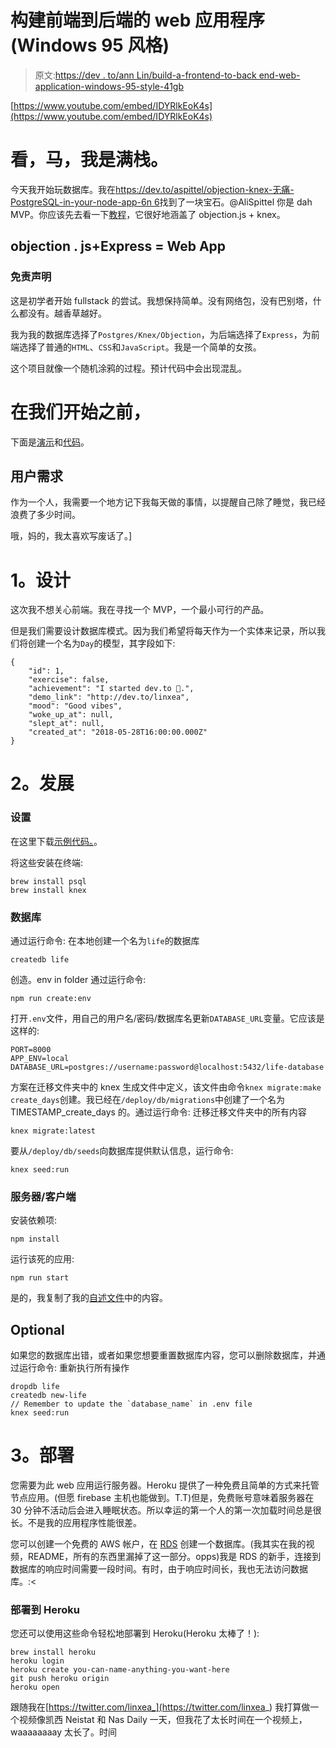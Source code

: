 # 构建前端到后端的 web 应用程序(Windows 95 风格)

> 原文:[https://dev . to/ann Lin/build-a-frontend-to-back end-web-application-windows-95-style-41gb](https://dev.to/annlin/build-a-frontend-to-backend-web-application-windows-95-style-41gb)

[https://www.youtube.com/embed/IDYRlkEoK4s](https://www.youtube.com/embed/IDYRlkEoK4s)

# 看，马，我是满栈。

今天我开始玩数据库。我在[https://dev.to/aspittel/objection-knex-无痛-PostgreSQL-in-your-node-app-6n 6](https://dev.to/aspittel/objection--knex--painless-postgresql-in-your-node-app--6n6)找到了一块宝石。@AliSpittel 你是 dah MVP。你应该先去看一下[教程](https://dev.to/aspittel/objection--knex--painless-postgresql-in-your-node-app--6n6)，它很好地涵盖了 objection.js + knex。

## objection . js+Express = Web App

### [](#disclaimer)免责声明

这是初学者开始 fullstack 的尝试。我想保持简单。没有网络包，没有巴别塔，什么都没有。越香草越好。

我为我的数据库选择了`Postgres/Knex/Objection`，为后端选择了`Express`，为前端选择了普通的`HTML`、`CSS`和`JavaScript`。我是一个简单的女孩。

这个项目就像一个随机涂鸦的过程。预计代码中会出现混乱。

# [](#before-we-start)在我们开始之前，

下面是[演示](https://live-a-life-you-will-remember.herokuapp.com/)和[代码](https://github.com/linxea/life)。

## [](#user-requirement)用户需求

作为一个人，我需要一个地方记下我每天做的事情，以提醒自己除了睡觉，我已经浪费了多少时间。

哦，妈的，我太喜欢写废话了。]

# [](#1-design)1。设计

这次我不想关心前端。我在寻找一个 MVP，一个最小可行的产品。

但是我们需要设计数据库模式。因为我们希望将每天作为一个实体来记录，所以我们将创建一个名为`Day`的模型，其字段如下:

```
{
    "id": 1,
    "exercise": false,
    "achievement": "I started dev.to 🤗.",
    "demo_link": "http://dev.to/linxea",
    "mood": "Good vibes",
    "woke_up_at": null,
    "slept_at": null,
    "created_at": "2018-05-28T16:00:00.000Z"
} 
```

# [](#2-develop)2。发展

### [](#setup)设置

在这里下载[示例代码。](https://github.com/linxea/life)。

将这些安装在终端:

```
brew install psql
brew install knex 
```

### [](#database)数据库

通过运行命令:
在本地创建一个名为`life`的数据库

```
createdb life 
```

创造。env in folder 通过运行命令:

```
npm run create:env 
```

打开`.env`文件，用自己的用户名/密码/数据库名更新`DATABASE_URL`变量。它应该是这样的:

```
PORT=8000
APP_ENV=local
DATABASE_URL=postgres://username:password@localhost:5432/life-database 
```

方案在迁移文件夹中的 knex 生成文件中定义，该文件由命令`knex migrate:make create_days`创建。我已经在`/deploy/db/migrations`中创建了一个名为 TIMESTAMP_create_days 的。通过运行命令:
迁移迁移文件夹中的所有内容

```
knex migrate:latest 
```

要从`/deploy/db/seeds`向数据库提供默认信息，运行命令:

```
knex seed:run 
```

### [](#server-client)服务器/客户端

安装依赖项:

```
npm install 
```

运行该死的应用:

```
npm run start 
```

是的，我复制了我的[自述文件](https://github.com/linxea/life)中的内容。

## [](#optional)Optional

如果您的数据库出错，或者如果您想要重置数据库内容，您可以删除数据库，并通过运行命令:
重新执行所有操作

```
dropdb life
createdb new-life
// Remember to update the `database_name` in .env file
knex seed:run 
```

# [](#3-deploy)3。部署

您需要为此 web 应用运行服务器。Heroku 提供了一种免费且简单的方式来托管节点应用。(但愿 firebase 主机也能做到。T.T)但是，免费账号意味着服务器在 30 分钟不活动后会进入睡眠状态。所以幸运的第一个人的第一次加载时间总是很长。不是我的应用程序性能很差。

您可以创建一个免费的 AWS 帐户，在 [RDS](https://aws.amazon.com/rds/) 创建一个数据库。(我其实在我的视频，README，所有的东西里漏掉了这一部分。opps)我是 RDS 的新手，连接到数据库的响应时间需要一段时间。有时，由于响应时间长，我也无法访问数据库。:<

### [](#deploy-to-heroku)部署到 Heroku

您还可以使用这些命令轻松地部署到 Heroku(Heroku 太棒了！):

```
brew install heroku
heroku login
heroku create you-can-name-anything-you-want-here
git push heroku origin
heroku open 
```

跟随我在[https://twitter.com/linxea_](https://twitter.com/linxea_)
我打算做一个视频像凯西 Neistat 和 Nas Daily 一天，但我花了太长时间在一个视频上，waaaaaaaay 太长了。时间